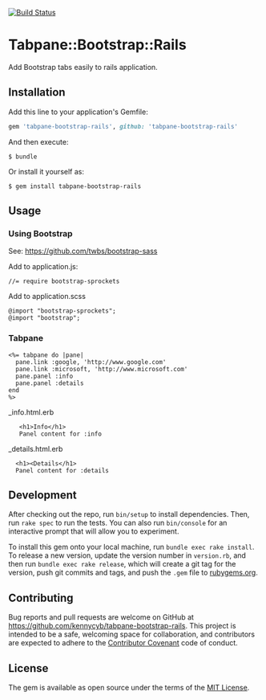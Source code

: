 [![Build Status](https://travis-ci.org/kennycyb/tabpane-bootstrap-rails.svg?branch=master)](https://travis-ci.org/kennycyb/tabpane-bootstrap-rails)

# Tabpane::Bootstrap::Rails

Add Bootstrap tabs easily to rails application.

## Installation

Add this line to your application's Gemfile:

```ruby
gem 'tabpane-bootstrap-rails', github: 'tabpane-bootstrap-rails'
```

And then execute:

    $ bundle

Or install it yourself as:

    $ gem install tabpane-bootstrap-rails

## Usage

### Using Bootstrap

See: https://github.com/twbs/bootstrap-sass


Add to application.js:
```
//= require bootstrap-sprockets
```

Add to application.scss
```
@import "bootstrap-sprockets";
@import "bootstrap";
```

### Tabpane
```
<%= tabpane do |pane|
  pane.link :google, 'http://www.google.com'
  pane.link :microsoft, 'http://www.microsoft.com'
  pane.panel :info
  pane.panel :details
end
%>
```

_info.html.erb
```
   <h1>Info</h1>
   Panel content for :info
```

_details.html.erb
```
  <h1><Details</h1>
  Panel content for :details
```

## Development

After checking out the repo, run `bin/setup` to install dependencies. Then, run `rake spec` to run the tests. You can also run `bin/console` for an interactive prompt that will allow you to experiment.

To install this gem onto your local machine, run `bundle exec rake install`. To release a new version, update the version number in `version.rb`, and then run `bundle exec rake release`, which will create a git tag for the version, push git commits and tags, and push the `.gem` file to [rubygems.org](https://rubygems.org).

## Contributing

Bug reports and pull requests are welcome on GitHub at https://github.com/kennycyb/tabpane-bootstrap-rails. This project is intended to be a safe, welcoming space for collaboration, and contributors are expected to adhere to the [Contributor Covenant](contributor-covenant.org) code of conduct.


## License

The gem is available as open source under the terms of the [MIT License](http://opensource.org/licenses/MIT).
